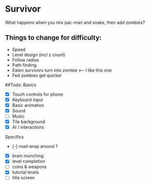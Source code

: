 # Survivor

What happens when you mix pac-man and snake, then add zombies?

## Things to change for difficulty:

* Speed
* Level design (incl z count)
* Follow radius
* Path finding
* Eaten survivors turn into zombie <-- I like this one
* Fed zombies get quicker

##Todo:
Basics
* [x] Touch controls for phone
* [x] Keyboard input
* [x] Basic animation
* [x] Sound
* [ ] Music
* [x] Tile background
* [x] AI / interactions

Specifics
* [-] road wrap around ?
* [x] brain munching
* [x] level completion
* [ ] coins & weapons
* [x] tutorial levels
* [ ] title screen
